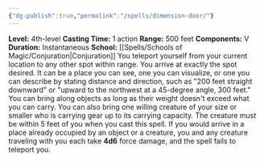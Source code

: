```yaml
---
{"dg-publish":true,"permalink":"/spells/dimension-door/"}
---
```


**Level:** 4th-level
**Casting Time:** 1 action
**Range:** 500 feet
**Components:** V
**Duration:** Instantaneous
**School:** [[Spells/Schools of Magic/Conjuration\|Conjuration]]
You teleport yourself from your current location to any other spot within range. You arrive at exactly the spot desired. It can be a place you can see, one you can visualize, or one you can describe by stating distance and direction, such as "200 feet straight downward" or "upward to the northwest at a 45-degree angle, 300 feet."
You can bring along objects as long as their weight doesn't exceed what you can carry. You can also bring one willing creature of your size or smaller who is carrying gear up to its carrying capacity. The creature must be within 5 feet of you when you cast this spell.
If you would arrive in a place already occupied by an object or a creature, you and any creature traveling with you each take **4d6** force damage, and the spell fails to teleport you.